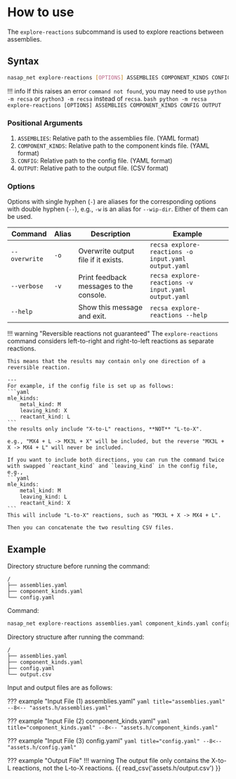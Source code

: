 # How to use

The `explore-reactions` subcommand is used to explore reactions between assemblies.

## Syntax

```bash
nasap_net explore-reactions [OPTIONS] ASSEMBLIES COMPONENT_KINDS CONFIG OUTPUT
```

!!! info
    If this raises an error `command not found`, you may need to use `python -m recsa` or `python3 -m recsa` instead of `recsa`.
    ```bash
    python -m recsa explore-reactions [OPTIONS] ASSEMBLIES COMPONENT_KINDS CONFIG OUTPUT
    ```

### Positional Arguments
1. `ASSEMBLIES`: Relative path to the assemblies file. (YAML format)
2. `COMPONENT_KINDS`: Relative path to the component kinds file. (YAML format)
3. `CONFIG`: Relative path to the config file. (YAML format)
4. `OUTPUT`: Relative path to the output file. (CSV format)

### Options
Options with single hyphen (`-`) are aliases for the corresponding options with double hyphen (`--`), e.g., `-w` is an alias for `--wip-dir`. Either of them can be used.

Command | Alias | Description | Example
--- | --- | --- | ---
`--overwrite` | `-o` | Overwrite output file if it exists. | `recsa explore-reactions -o input.yaml output.yaml`
`--verbose` | `-v` | Print feedback messages to the console. | `recsa explore-reactions -v input.yaml output.yaml`
`--help` | | Show this message and exit. | `recsa explore-reactions --help`

!!! warning "Reversible reactions not guaranteed"
    The `explore-reactions` command considers left-to-right and right-to-left reactions as separate reactions.
    
    This means that the results may contain only one direction of a reversible reaction. 
    
    ---
    For example, if the config file is set up as follows:
    ```yaml
    mle_kinds: 
        metal_kind: M
        leaving_kind: X
        reactant_kind: L
    ```
    the results only include "X-to-L" reactions, **NOT** "L-to-X".

    e.g., "MX4 + L -> MX3L + X" will be included, but the reverse "MX3L + X -> MX4 + L" will never be included.
    
    If you want to include both directions, you can run the command twice with swapped `reactant_kind` and `leaving_kind` in the config file,
    e.g.,
    ```yaml
    mle_kinds: 
        metal_kind: M
        leaving_kind: L
        reactant_kind: X
    ```
    This will include "L-to-X" reactions, such as "MX3L + X -> MX4 + L".

    Then you can concatenate the two resulting CSV files.

## Example

Directory structure before running the command:
```
/
├── assemblies.yaml
├── component_kinds.yaml
└── config.yaml
```

Command:
```bash
nasap_net explore-reactions assemblies.yaml component_kinds.yaml config.yaml output.csv
```

Directory structure after running the command:
```
/
├── assemblies.yaml
├── component_kinds.yaml
├── config.yaml
└── output.csv
```

Input and output files are as follows:

??? example "Input File (1) assemblies.yaml"
    ``` yaml title="assemblies.yaml"
    --8<-- "assets.h/assemblies.yaml"
    ```

??? example "Input File (2) component_kinds.yaml"
    ``` yaml title="component_kinds.yaml"
    --8<-- "assets.h/component_kinds.yaml"
    ```

??? example "Input File (3) config.yaml"
    ``` yaml title="config.yaml"
    --8<-- "assets.h/config.yaml"
    ```

??? example "Output File"
    !!! warning
        The output file only contains the X-to-L reactions, not the L-to-X reactions.
    {{ read_csv('assets.h/output.csv') }}
